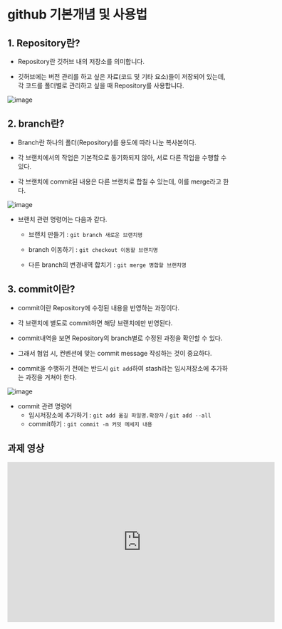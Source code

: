 # github 기본개념 및 사용법

## 1. Repository란?


- Repository란 깃허브 내의 저장소를 의미합니다. 

- 깃허브에는 버전 관리를 하고 싶은 자료(코드 및 기타 요소)들이 저장되어 있는데, 각 코드를 폴더별로 관리하고 싶을 때 Repository를 사용합니다. 


![image](https://user-images.githubusercontent.com/77392444/109835326-78423980-7c86-11eb-8824-2ea36c968692.png)

## 2. branch란?


- Branch란 하나의 폴더(Repository)를 용도에 따라 나눈 복사본이다.

- 각 브랜치에서의 작업은 기본적으로 동기화되지 않아, 서로 다른 작업을 수행할 수 있다.

- 각 브랜치에 commit된 내용은 다른 브랜치로 합칠 수 있는데, 이를 merge라고 한다. 

![image](https://user-images.githubusercontent.com/77392444/109836920-ff43e180-7c87-11eb-9bab-970f80b2c56d.png)
- 브랜치 관련 명령어는 다음과 같다.
  * 브랜치 만들기 : `git branch 새로운 브랜치명`

  * branch 이동하기 : `git checkout 이동할 브랜치명`

  * 다른 branch의 변경내역 합치기 : `git merge 병합할 브랜치명`

## 3. commit이란?

- commit이란 Repository에 수정된 내용을 반영하는 과정이다. 

- 각 브랜치에 별도로 commit하면 해당 브랜치에만 반영된다.

- commit내역을 보면 Repository의 branch별로 수정된 과정을 확인할 수 있다. 

- 그래서 협업 시, 컨벤션에 맞는  commit message 작성하는 것이 중요하다.

- commit을 수행하기 전에는 반드시 `git add`하여 stash라는 임시저장소에 추가하는 과정을 거쳐야 한다.

![image](https://user-images.githubusercontent.com/77392444/109838462-88a7e380-7c89-11eb-9aea-bff878cdec76.png)
- commit 관련 명령어
  * 임시저장소에 추가하기 : `git add 옮길 파일명.확장자` / `git add --all`
  * commit하기 : `git commit -m 커밋 메세지 내용`


## 과제 영상

<iframe id="ytplayer" type="text/html" width="600" height="360" src="https://www.youtube.com/embed/HlqYi_Nawkk" frameborder="0"></iframe>
